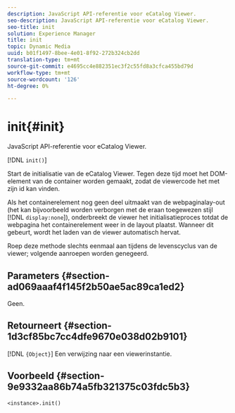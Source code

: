 ```yaml
---
description: JavaScript API-referentie voor eCatalog Viewer.
seo-description: JavaScript API-referentie voor eCatalog Viewer.
seo-title: init
solution: Experience Manager
title: init
topic: Dynamic Media
uuid: b01f1497-8bee-4e01-8f92-272b324cb2dd
translation-type: tm+mt
source-git-commit: e4695cc4e882351ec3f2c55fd8a3cfca455bd79d
workflow-type: tm+mt
source-wordcount: '126'
ht-degree: 0%

---
```



# init{#init}

JavaScript API-referentie voor eCatalog Viewer.

[!DNL `init()`]

Start de initialisatie van de eCatalog Viewer. Tegen deze tijd moet het DOM-element van de container worden gemaakt, zodat de viewercode het met zijn id kan vinden.

Als het containerelement nog geen deel uitmaakt van de webpaginalay-out (het kan bijvoorbeeld worden verborgen met de eraan toegewezen stijl [!DNL `display:none`]), onderbreekt de viewer het initialisatieproces totdat de webpagina het containerelement weer in de layout plaatst. Wanneer dit gebeurt, wordt het laden van de viewer automatisch hervat.

Roep deze methode slechts eenmaal aan tijdens de levenscyclus van de viewer; volgende aanroepen worden genegeerd.

## Parameters {#section-ad069aaaf4f145f2b50ae5ac89ca1ed2}

Geen.

## Retourneert {#section-1d3cf85bc7cc4dfe9670e038d02b9101}

[!DNL `{Object}`] Een verwijzing naar een viewerinstantie.

## Voorbeeld {#section-9e9332aa86b74a5fb321375c03fdc5b3}

```
<instance>.init()
```

